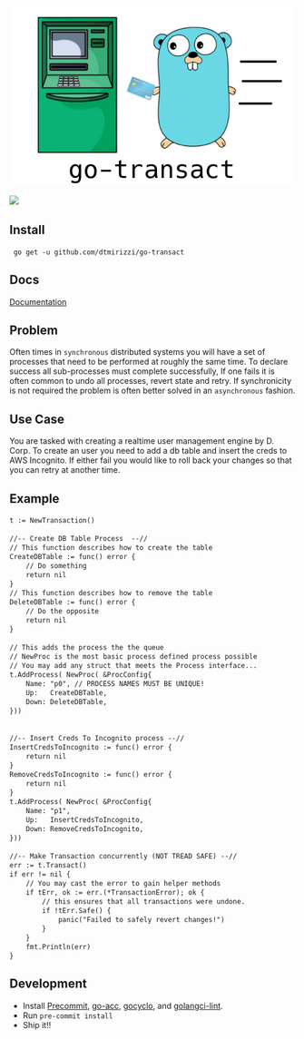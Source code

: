 
![](assets/logo.png)

![](https://github.com/dtmirizzi/go-transact/workflows/Test/badge.svg)


## Install 
```$xslt
 go get -u github.com/dtmirizzi/go-transact
```
## Docs 
[Documentation](https://godoc.org/github.com/dtmirizzi/go-transact/pkg)
## Problem
Often times in `synchronous` distributed systems you will have a set of processes 
that need to be performed at roughly the same time. 
To declare success all sub-processes must complete successfully, 
If one fails it is often common to undo all processes, revert state and retry. 
If synchronicity is not required the problem
is often better solved in an `asynchronous` fashion.  

## Use Case
You are tasked with creating a realtime user management engine by D. Corp.
To create an user you need to add a db table and insert the creds to AWS Incognito.
If either fail you would like to roll back your changes so that you can retry at another time.  

## Example 
```
t := NewTransaction()
	
//-- Create DB Table Process  --//
// This function describes how to create the table
CreateDBTable := func() error {
    // Do something 
	return nil
}
// This function describes how to remove the table 
DeleteDBTable := func() error {
    // Do the opposite 
	return nil
}

// This adds the process the the queue 
// NewProc is the most basic process defined process possible 
// You may add any struct that meets the Process interface...
t.AddProcess( NewProc( &ProcConfig{
	Name: "p0", // PROCESS NAMES MUST BE UNIQUE!
	Up:   CreateDBTable,
	Down: DeleteDBTable,
}))


//-- Insert Creds To Incognito process --//
InsertCredsToIncognito := func() error {
	return nil
}
RemoveCredsToIncognito := func() error {
	return nil
}
t.AddProcess( NewProc( &ProcConfig{
	Name: "p1",
	Up:   InsertCredsToIncognito,
	Down: RemoveCredsToIncognito,
}))

//-- Make Transaction concurrently (NOT TREAD SAFE) --//
err := t.Transact()
if err != nil {
    // You may cast the error to gain helper methods 
	if tErr, ok := err.(*TransactionError); ok {
        // this ensures that all transactions were undone. 
        if !tErr.Safe() {
            panic("Failed to safely revert changes!")
        }
    }
    fmt.Println(err)	
}
```

## Development
- Install [Precommit](https://pre-commit.com/), [go-acc](https://github.com/ory/go-acc), 
[gocyclo](https://github.com/fzipp/gocyclo), 
and [golangci-lint](https://github.com/golangci/golangci-lint).
- Run ```pre-commit install```
- Ship it!! 
